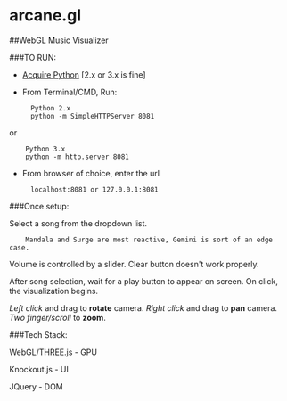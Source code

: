 arcane.gl
=========
##WebGL Music Visualizer

###TO RUN:

+ [Acquire Python](http://www.python.org/download/) [2.x or 3.x is fine]

+ From Terminal/CMD, Run:

        Python 2.x
        python -m SimpleHTTPServer 8081

or

        Python 3.x
        python -m http.server 8081

+ From browser of choice, enter the url

        localhost:8081 or 127.0.0.1:8081

###Once setup:

Select a song from the dropdown list. 

        Mandala and Surge are most reactive, Gemini is sort of an edge case.

Volume is controlled by a slider. Clear button doesn't work properly.

After song selection, wait for a play button to appear on screen. On click, the visualization begins.

*Left click* and drag to **rotate** camera. *Right click* and drag to **pan** camera. *Two finger/scroll* to **zoom**.

###Tech Stack:

WebGL/THREE.js - GPU

Knockout.js    - UI

JQuery         - DOM
